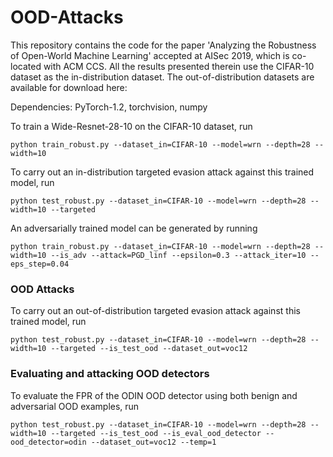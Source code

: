 # OOD-Attacks

This repository contains the code for the paper 'Analyzing the Robustness of Open-World Machine Learning' accepted at AISec 2019, which is co-located with ACM CCS. All the results presented therein use the CIFAR-10 dataset as the in-distribution dataset. The out-of-distribution datasets are available for download here:

Dependencies: PyTorch-1.2, torchvision, numpy

To train a Wide-Resnet-28-10 on the CIFAR-10 dataset, run
```
python train_robust.py --dataset_in=CIFAR-10 --model=wrn --depth=28 --width=10
```

To carry out an in-distribution targeted evasion attack against this trained model, run
```
python test_robust.py --dataset_in=CIFAR-10 --model=wrn --depth=28 --width=10 --targeted
```

An adversarially trained model can be generated by running
```
python train_robust.py --dataset_in=CIFAR-10 --model=wrn --depth=28 --width=10 --is_adv --attack=PGD_linf --epsilon=0.3 --attack_iter=10 --eps_step=0.04
```

### OOD Attacks

To carry out an out-of-distribution targeted evasion attack against this trained model, run
```
python test_robust.py --dataset_in=CIFAR-10 --model=wrn --depth=28 --width=10 --targeted --is_test_ood --dataset_out=voc12
```

### Evaluating and attacking OOD detectors
To evaluate the FPR of the ODIN OOD detector using both benign and adversarial OOD examples, run
```
python test_robust.py --dataset_in=CIFAR-10 --model=wrn --depth=28 --width=10 --targeted --is_test_ood --is_eval_ood_detector --ood_detector=odin --dataset_out=voc12 --temp=1
```
